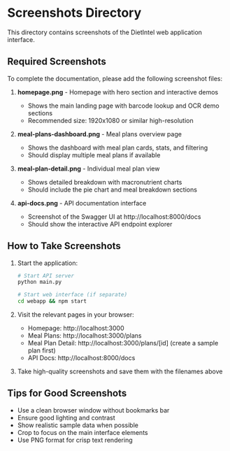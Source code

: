 # Screenshots Directory

This directory contains screenshots of the DietIntel web application interface.

## Required Screenshots

To complete the documentation, please add the following screenshot files:

1. **homepage.png** - Homepage with hero section and interactive demos
   - Shows the main landing page with barcode lookup and OCR demo sections
   - Recommended size: 1920x1080 or similar high-resolution

2. **meal-plans-dashboard.png** - Meal plans overview page
   - Shows the dashboard with meal plan cards, stats, and filtering
   - Should display multiple meal plans if available

3. **meal-plan-detail.png** - Individual meal plan view
   - Shows detailed breakdown with macronutrient charts
   - Should include the pie chart and meal breakdown sections

4. **api-docs.png** - API documentation interface
   - Screenshot of the Swagger UI at http://localhost:8000/docs
   - Should show the interactive API endpoint explorer

## How to Take Screenshots

1. Start the application:
   ```bash
   # Start API server
   python main.py
   
   # Start web interface (if separate)
   cd webapp && npm start
   ```

2. Visit the relevant pages in your browser:
   - Homepage: http://localhost:3000
   - Meal Plans: http://localhost:3000/plans
   - Meal Plan Detail: http://localhost:3000/plans/[id] (create a sample plan first)
   - API Docs: http://localhost:8000/docs

3. Take high-quality screenshots and save them with the filenames above

## Tips for Good Screenshots

- Use a clean browser window without bookmarks bar
- Ensure good lighting and contrast
- Show realistic sample data when possible
- Crop to focus on the main interface elements
- Use PNG format for crisp text rendering